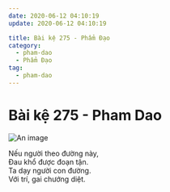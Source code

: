 ```yaml
---
date: 2020-06-12 04:10:19
update: 2020-06-12 04:10:19

title: Bài kệ 275 - Phẩm Đạo
category:
  - pham-dao
  - Phẩm Đạo
tag:
  - pham-dao
---
```


# Bài kệ 275 - Pham Dao

![An image](/img/pham-dao/pham-dao-275.jpg)

Nếu người theo đường này,<br>Ðau khổ được đoạn tận.<br>Ta dạy người con đường.<br>Với trí, gai chướng diệt.<br>
